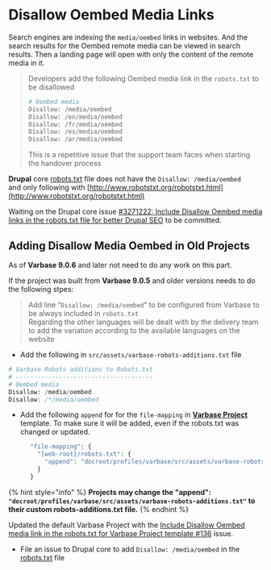 # Disallow Oembed Media Links

Search engines are indexing the `media/oembed` links in websites. And the search results for the Oembed remote media can be viewed in search results. Then a landing page will open with only the content of the remote media in it.

> Developers add the following Oembed media link in the `robots.txt` to be disallowed
>
> ```php
> # Oembed media
> Disallow: /media/oembed
> Disallow: /en/media/oembed
> Disallow: /fr/media/oembed
> Disallow: /es/media/oembed
> Disallow: /ar/media/oembed
> ```
>
> This is a repetitive issue that the support team faces when starting the handover process

**Drupal** core [robots.txt](https://git.drupalcode.org/project/drupal/-/blob/9.3.x/robots.txt) file does not have the `Disallow: /media/oembed`\
and only following with [http://www.robotstxt.org/robotstxt.html](http://www.robotstxt.org/robotstxt.html)



Waiting on the Drupal core issue [#3271222: Include Disallow Oembed media links in the robots.txt file for better Drupal SEO](https://www.drupal.org/project/drupal/issues/3271222) to be committed.

## Adding Disallow Media Oembed in Old Projects

As of **Varbase 9.0.6** and later not need to do any work on this part.

If the project was built from **Varbase 9.0.5** and older versions needs to do the following stpes:

> Add line “`Disallow: /media/oembed`“ to be configured from Varbase to be always included in `robots.txt`\
> Regarding the other languages will be dealt with by the delivery team to add the variation according to the available languages on the website

* Add the following in `src/assets/varbase-robots-additions.txt` file

```php
# Varbase Robots additions to Robots.txt
# --------------------------------------
# Oembed media
Disallow: /media/oembed
Disallow: /*/media/oembed
```

* Add the following `append` for for the `file-mapping` in [**Varbase Project**](https://github.com/vardot/varbase-project) template. To make sure it will be added, even if the robots.txt was changed or updated.

```php
      "file-mapping": {
        "[web-root]/robots.txt": {
          "append": "docroot/profiles/varbase/src/assets/varbase-robots-additions.txt"
        }
      }
```

{% hint style="info" %}
**Projects may change the "append": `"docroot/profiles/varbase/src/assets/varbase-robots-additions.txt"` to their custom robots-additions.txt file.**
{% endhint %}

Updated the default Varbase Project with the [Include Disallow Oembed media link in the robots.txt for Varbase Project template #136](https://github.com/Vardot/varbase-project/issues/136) issue.

* File an issue to Drupal core to add `Disallow: /media/oembed` in the [robots.txt](https://git.drupalcode.org/project/drupal/-/blob/9.3.x/robots.txt) file
